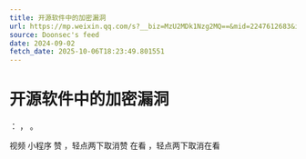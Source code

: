 ```yaml
---
title: 开源软件中的加密漏洞
url: https://mp.weixin.qq.com/s?__biz=MzU2MDk1Nzg2MQ==&mid=2247612683&idx=1&sn=ce0ad67f72ba3658c0f2860f8f33d5e8
source: Doonsec's feed
date: 2024-09-02
fetch_date: 2025-10-06T18:23:49.801551
---
```


# 开源软件中的加密漏洞

：
，
。

视频
小程序
赞
，轻点两下取消赞
在看
，轻点两下取消在看